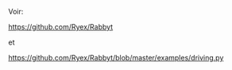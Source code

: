 Voir:

https://github.com/Ryex/Rabbyt

et

https://github.com/Ryex/Rabbyt/blob/master/examples/driving.py